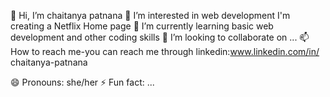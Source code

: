 👋 Hi, I’m chaitanya patnana
👀 I’m interested in web development I'm creating a Netflix Home page
🌱 I’m currently learning basic web development and other coding skills
💞️ I’m looking to collaborate on ...
📫 How to reach me-you can reach me through linkedin:www.linkedin.com/in/
chaitanya-patnana

😄 Pronouns: she/her
⚡ Fun fact: ...


